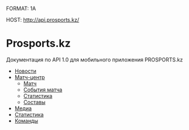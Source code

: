 FORMAT: 1A

HOST: http://api.prosports.kz/

# Prosports.kz
Документация по API 1.0 для мобильного приложения PROSPORTS.kz

+ [Новости](news.md)
+ [Матч-центр](games.md)
    +   [Матч](games.md#Обзор-матча-gameid)
    +   [События матча](https://github.com/aviapoisk/prosports-api/blob/master/games.md#События-матча-gamegame_idtext)
    +   [Статистика](https://github.com/aviapoisk/prosports-api/blob/master/games.md#Статистика-gamegame_idstats)
    +   [Составы](https://github.com/aviapoisk/prosports-api/blob/master/games.md#Составы-gamegame_idlist)
+ [Медиа](media.md)
+ [Статистика](stats.md)
+ [Команды](teams.md)
